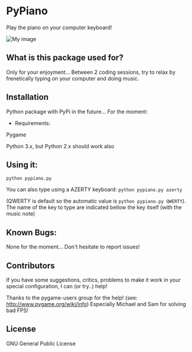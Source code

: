 PyPiano
=======
Play the piano on your computer keyboard!

![My image](http://gustavklopp.github.io/img/pypiano.png)

## What is this package used for?

Only for your enjoyment... Between 2 coding sessions, try to relax by frenetically typing on your computer and doing music.

## Installation

Python package with PyPi in the future...
For the moment:

* Requirements:

Pygame 

Python 3.x, but Python 2.x should work also

## Using it:

`python pypiano.py`

You can also type using a AZERTY keyboard: 
`python pypiano.py azerty` 

(QWERTY is default so the automatic value is `python pypiano.py QWERTY`).
The name of the key to type are indicated bellow the key itself (with the music note)

## Known Bugs:

None for the moment... Don't hesitate to report issues!

## Contributors

If you have some suggestions, critics, problems to make it work in your special configuration, I can (or try..) help!

Thanks to the pygame-users group for the help! (see: http://www.pygame.org/wiki/info)
Especially Michael and Sam for solving bad FPS!

## License

GNU General Public License